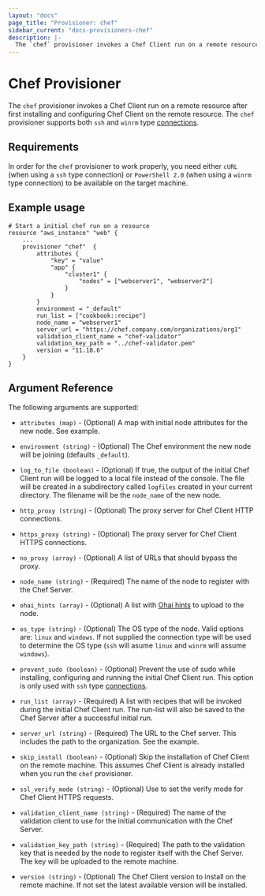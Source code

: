 ```yaml
---
layout: "docs"
page_title: "Provisioner: chef"
sidebar_current: "docs-provisioners-chef"
description: |-
  The `chef` provisioner invokes a Chef Client run on a remote resource after first installing and configuring Chef Client on the remote resource. The `chef` provisioner supports both `ssh` and `winrm` type connections.
---
```


# Chef Provisioner

The `chef` provisioner invokes a Chef Client run on a remote resource after first installing
and configuring Chef Client on the remote resource. The `chef` provisioner supports both `ssh`
and `winrm` type [connections](/docs/provisioners/connection.html).

## Requirements

In order for the `chef` provisioner to work properly, you need either `cURL` (when using
a `ssh` type connection) or `PowerShell 2.0` (when using a `winrm` type connection) to be
available on the target machine.

## Example usage

```
# Start a initial chef run on a resource
resource "aws_instance" "web" {
    ...
    provisioner "chef"  {
        attributes {
            "key" = "value"
            "app" {
                "cluster1" {
                    "nodes" = ["webserver1", "webserver2"]
                }
            }
        }
        environment = "_default"
        run_list = ["cookbook::recipe"]
        node_name = "webserver1"
        server_url = "https://chef.company.com/organizations/org1"
        validation_client_name = "chef-validator"
        validation_key_path = "../chef-validator.pem"
        version = "11.18.6"
    }
}
```

## Argument Reference

The following arguments are supported:

* `attributes (map)` - (Optional) A map with initial node attributes for the new node.
  See example.

* `environment (string)` - (Optional) The Chef environment the new node will be joining
  (defaults `_default`).

* `log_to_file (boolean)` - (Optional) If true, the output of the initial Chef Client run
  will be logged to a local file instead of the console. The file will be created in a
  subdirectory called `logfiles` created in your current directory. The filename will be
  the `node_name` of the new node.

* `http_proxy (string)` - (Optional) The proxy server for Chef Client HTTP connections.

* `https_proxy (string)` - (Optional) The proxy server for Chef Client HTTPS connections.

* `no_proxy (array)` - (Optional) A list of URLs that should bypass the proxy.

* `node_name (string)` - (Required) The name of the node to register with the Chef Server.

* `ohai_hints (array)` - (Optional) A list with
  [Ohai hints](https://docs.chef.io/ohai.html#hints) to upload to the node.

* `os_type (string)` - (Optional) The OS type of the node. Valid options are: `linux` and
  `windows`. If not supplied the connection type will be used to determine the OS type (`ssh`
  will asume `linux` and `winrm` will assume `windows`).

* `prevent_sudo (boolean)` - (Optional) Prevent the use of sudo while installing, configuring
  and running the initial Chef Client run. This option is only used with `ssh` type
  [connections](/docs/provisioners/connection.html).

* `run_list (array)` - (Required) A list with recipes that will be invoked during the initial
  Chef Client run. The run-list will also be saved to the Chef Server after a successful
  initial run.

* `server_url (string)` - (Required) The URL to the Chef server. This includes the path to
  the organization. See the example.

* `skip_install (boolean)` - (Optional) Skip the installation of Chef Client on the remote
  machine. This assumes Chef Client is already installed when you run the `chef`
  provisioner.

* `ssl_verify_mode (string)` - (Optional) Use to set the verify mode for Chef Client HTTPS
  requests.

* `validation_client_name (string)` - (Required) The name of the validation client to use
  for the initial communication with the Chef Server.

* `validation_key_path (string)` - (Required) The path to the validation key that is needed
  by the node to register itself with the Chef Server. The key will be uploaded to the remote
  machine.

* `version (string)` - (Optional) The Chef Client version to install on the remote machine.
  If not set the latest available version will be installed.
